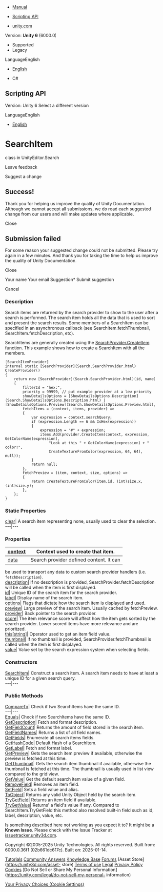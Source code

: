 [ ]()

  * [Manual](../Manual/index.html)
  * [Scripting API](../ScriptReference/index.html)

  * [unity.com](https://unity.com/)

Version: **Unity 6** (6000.0)

  * Supported
  * Legacy

LanguageEnglish

  * [English]()

  * C#

[ ](https://docs.unity3d.com)

## Scripting API

Version: Unity 6 Select a different version

LanguageEnglish

  * [English]()

# SearchItem

class in UnityEditor.Search

Leave feedback

Suggest a change

## Success!

Thank you for helping us improve the quality of Unity Documentation. Although
we cannot accept all submissions, we do read each suggested change from our
users and will make updates where applicable.

Close

## Submission failed

For some reason your suggested change could not be submitted. Please <a>try
again</a> in a few minutes. And thank you for taking the time to help us
improve the quality of Unity Documentation.

Close

Your name Your email Suggestion* Submit suggestion

Cancel

[ ]()

### Description

Search items are returned by the search provider to show to the user after a
search is performed. The search item holds all the data that is used to sort
and present the search results. Some members of a SearchItem can be specified
in an asynchronous callback (see SearchItem.fetchThumbnail,
SearchItem.fetchDescription, etc).

SearchItems are generally created using the
[SearchProvider.CreateItem](Search.SearchProvider.CreateItem.html) function.
This example shows how to create a SearchItem with all the members.

    
    
    [SearchItemProvider]
    internal static [SearchProvider](Search.SearchProvider.html) CreateProvider()
    {
        return new [SearchProvider](Search.SearchProvider.html)(id, name)
        {
            filterId = "hex:",
            priority = 99999, // put example provider at a low priority
            showDetailsOptions = [ShowDetailsOptions.Description](Search.ShowDetailsOptions.Description.html) | [ShowDetailsOptions.Preview](Search.ShowDetailsOptions.Preview.html),
            fetchItems = (context, items, provider) =>
            {
                var expression = context.searchQuery;
                if (expression.Length == 6 && IsHex(expression))
                {
                    expression = "#" + expression;
                    items.Add(provider.CreateItem(context, expression, GetColorName(expression),
                        "Look at this " + GetColorName(expression) + " color!",
                        CreateTextureFromColor(expression, 64, 64), null));
                }
                return null;
            },
            fetchPreview = (item, context, size, options) =>
            {
                return CreateTextureFromColor(item.id, (int)size.x, (int)size.y);
            },
        };
    }
    

### Static Properties

[clear](Search.SearchItem-clear.html)| A search item representing none,
usually used to clear the selection.  
---|---  
  
### Properties

[context](Search.SearchItem-context.html)| Context used to create that item.  
---|---  
[data](Search.SearchItem-data.html)| Search provider defined content. It can
be used to transport any data to custom search provider handlers (i.e.
`fetchDescription`).  
[description](Search.SearchItem-description.html)| If no description is
provided, SearchProvider.fetchDescription will be called when the item is
first displayed.  
[id](Search.SearchItem-id.html)| Unique ID of the search item for the search
provider.  
[label](Search.SearchItem-label.html)| Display name of the search item.  
[options](Search.SearchItem-options.html)| Flags that dictate how the search
item is displayed and used.  
[preview](Search.SearchItem-preview.html)| Large preview of the search item.
Usually cached by fetchPreview.  
[provider](Search.SearchItem-provider.html)| Back pointer to the search
provider.  
[score](Search.SearchItem-score.html)| The item relevance score will affect
how the item gets sorted by the search provider. Lower scored items have more
relevance and are prioritzed.  
[this[string]](Search.SearchItem.Index_operator.html)| Operator used to get an
item field value.  
[thumbnail](Search.SearchItem-thumbnail.html)| If no thumbnail is provided,
SearchProvider.fetchThumbnail is called when the item is first displayed.  
[value](Search.SearchItem-value.html)| Value set by the search expression
system when selecting fields.  
  
### Constructors

[SearchItem](Search.SearchItem-ctor.html)| Construct a search item. A search
item needs to have at least a unique ID for a given search query.  
---|---  
  
### Public Methods

[CompareTo](Search.SearchItem.CompareTo.html)| Check if two SearchItems have
the same ID.  
---|---  
[Equals](Search.SearchItem.Equals.html)| Check if two SearchItems have the
same ID.  
[GetDescription](Search.SearchItem.GetDescription.html)| Fetch and format
description.  
[GetFieldCount](Search.SearchItem.GetFieldCount.html)| Returns the amount of
field stored in the search item.  
[GetFieldNames](Search.SearchItem.GetFieldNames.html)| Returns a list of all
field names.  
[GetFields](Search.SearchItem.GetFields.html)| Enumerate all search items
fields.  
[GetHashCode](Search.SearchItem.GetHashCode.html)| Default Hash of a
SearchItem.  
[GetLabel](Search.SearchItem.GetLabel.html)| Fetch and format label.  
[GetPreview](Search.SearchItem.GetPreview.html)| Gets the search item preview
if available, otherwise the preview is fetched at this time.  
[GetThumbnail](Search.SearchItem.GetThumbnail.html)| Gets the search item
thumbnail if available, otherwise the thumbnail is fetched at this time. The
thumbnail is usually used in list view compared to the grid view.  
[GetValue](Search.SearchItem.GetValue.html)| Get the default search item value
of a given field.  
[RemoveField](Search.SearchItem.RemoveField.html)| Removes an item field.  
[SetField](Search.SearchItem.SetField.html)| Sets a field value and alias.  
[ToObject](Search.SearchItem.ToObject.html)| Returns any valid Unity Object
held by the search item.  
[TryGetField](Search.SearchItem.TryGetField.html)| Returns an item field if
available.  
[TryGetValue](Search.SearchItem.TryGetValue.html)| Returns' a field's value if
any. Compared to SearchItem.TryGetField this method also resolved built-in
field such as id, label, description, value, etc.  
  
Is something described here not working as you expect it to? It might be a
**Known Issue**. Please check with the Issue Tracker at
[issuetracker.unity3d.com](https://issuetracker.unity3d.com).

Copyright ©2005-2025 Unity Technologies. All rights reserved. Built from:
6000.0.36f1 (02b661dc617c). Built on: 2025-01-14.

[Tutorials](https://unity3d.com/learn) [Community
Answers](https://answers.unity3d.com) [Knowledge
Base](https://support.unity3d.com/hc/en-us)
[Forums](https://forum.unity3d.com) [Asset Store](https://unity3d.com/asset-
store) [Terms of use](https://docs.unity3d.com/Manual/TermsOfUse.html)
[Legal](https://unity.com/legal) [Privacy
Policy](https://unity.com/legal/privacy-policy)
[Cookies](https://unity.com/legal/cookie-policy) [Do Not Sell or Share My
Personal Information](https://unity.com/legal/do-not-sell-my-personal-
information)

[Your Privacy Choices (Cookie Settings)](javascript:void\(0\);)


